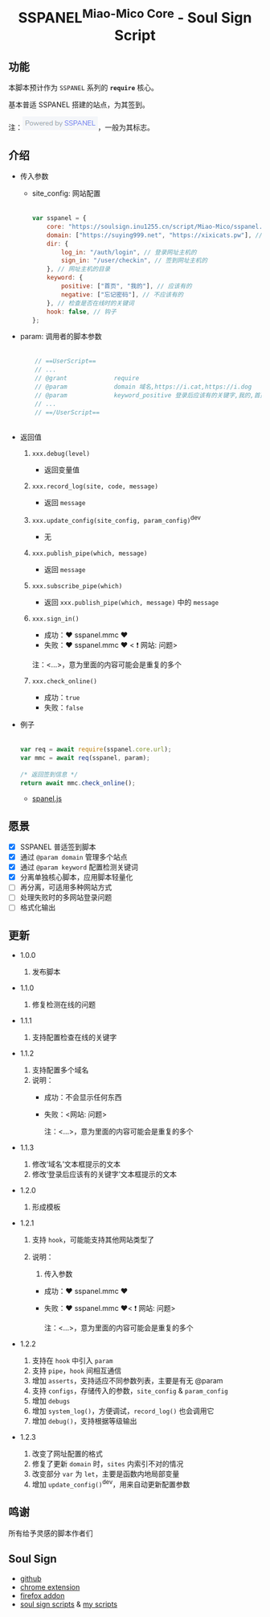 <div align="center">
	<h1>SSPANEL<sup>Miao-Mico Core</sup> - Soul Sign Script</h1>
</div>

## 功能

本脚本预计作为 `SSPANEL` 系列的 **`require`** 核心。

基本普适 SSPANEL 搭建的站点，为其签到。

注：![sspanel](/sspanel.png)，一般为其标志。

## 介绍

- 传入参数

    - site_config: 网站配置

        ```javascript
        
        var sspanel = {
            core: "https://soulsign.inu1255.cn/script/Miao-Mico/sspanel.mmc.js", // 地址
            domain: ["https://suying999.net", "https://xixicats.pw"], // 域名列表
            dir: {
                log_in: "/auth/login", // 登录网址主机的
                sign_in: "/user/checkin", // 签到网址主机的
            }, // 网址主机的目录
            keyword: {
                positive: ["首页", "我的"], // 应该有的
                negative: ["忘记密码"], // 不应该有的
            }, // 检查是否在线时的关键词
            hook: false, // 钩子
        };
        
        ```
    
- param: 调用者的脚本参数
  
    ```javascript
        
        // ==UserScript==
        // ...
        // @grant             require
        // @param             domain 域名,https://i.cat,https://i.dog
        // @param             keyword_positive 登录后应该有的关键字,我的,首页
        // ...
        // ==/UserScript==
        
    ```
    
- 返回值

    1. `xxx.debug(level)`

        - 返回变量值
        
    2. `xxx.record_log(site, code, message)`

        - 返回 `message`

    3. `xxx.update_config(site_config, param_config)`<sup>dev</sup>

        - 无

    4. `xxx.publish_pipe(which, message)`

        - 返回 `message`

    5. `xxx.subscribe_pipe(which)`

        - 返回 `xxx.publish_pipe(which, message)` 中的 `message`

    6. `xxx.sign_in()`

        - 成功：❤️ sspanel.mmc ❤️
        - 失败：❤️ sspanel.mmc ❤️ < ❗ 网站: 问题>

        注：<...>，意为里面的内容可能会是重复的多个

    7. `xxx.check_online()`

        - 成功：`true`
        - 失败：`false`

- 例子

  ```javascript
  
  var req = await require(sspanel.core.url);
  var mmc = await req(sspanel, param);
  
  /* 返回签到信息 */
  return await mmc.check_online();
  
  ```

  - [spanel.js](https://github.com/Miao-Mico/sspanel.soulsign/blob/dev.mm_core/sspanel.js)

## 愿景

- [x] SSPANEL 普适签到脚本
- [x] 通过 `@param domain` 管理多个站点
- [x] 通过 `@param keyword` 配置检测关键词
- [x] 分离单独核心脚本，应用脚本轻量化
- [ ] 再分离，可适用多种网站方式
- [ ] 处理失败时的多网站登录问题
- [ ] 格式化输出

## 更新

- 1.0.0
  
  1. 发布脚本
- 1.1.0
  
  1. 修复检测在线的问题
- 1.1.1
  
  1. 支持配置检查在线的关键字
- 1.1.2
  1. 支持配置多个域名
  2. 说明：
     - 成功：不会显示任何东西
     
     - 失败：<网站: 问题>
     
       注：<...>，意为里面的内容可能会是重复的多个
- 1.1.3
  1. 修改‘域名’文本框提示的文本
  2. 修改‘登录后应该有的关键字’文本框提示的文本
- 1.2.0
  
  1. 形成模板
- 1.2.1
  1. 支持 `hook`，可能能支持其他网站类型了
  
  2. 说明：
     
     1. 传入参数
     
     - 成功：❤️ sspanel.mmc ❤️
     
     - 失败：❤️ sspanel.mmc ❤️< ❗ 网站: 问题>
     
       注：<...>，意为里面的内容可能会是重复的多个

- 1.2.2
  
  1. 支持在 `hook` 中引入 `param`
  2. 支持 `pipe`，`hook` 间相互通信
  3. 增加 `asserts`，支持适应不同参数列表，主要是有无 @param
  4. 支持 `configs`，存储传入的参数，`site_config` & `param_config`
  5. 增加 `debugs`
  6. 增加 `system_log()`，方便调试，`record_log()` 也会调用它
  7. 增加 `debug()`，支持根据等级输出

- 1.2.3
  
  1. 改变了网址配置的格式
  2. 修复了更新 `domain` 时，`sites` 内索引不对的情况
  3. 改变部分 `var` 为 `let`，主要是函数内地局部变量
  4. 增加 `update_config()`<sup>dev</sup>，用来自动更新配置参数

## 鸣谢

所有给予灵感的脚本作者们

## Soul Sign

- [github](https://github.com/inu1255/soulsign-chrome)
- [chrome extension](https://chrome.google.com/webstore/detail/%E9%AD%82%E7%AD%BE/llbielhggjekmfjikgkcaloghnibafdl?hl=zh-CN)
- [firefox addon](https://addons.mozilla.org/zh-CN/firefox/addon/%E9%AD%82%E7%AD%BE)
- [soul sign scripts](https://soulsign.inu1255.cn) & [my scripts](https://soulsign.inu1255.cn/?uid=1178)